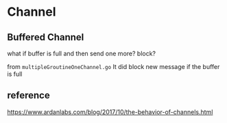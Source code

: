 # Channel

## Buffered Channel

what if buffer is full and then send one more?
block?

from `multipleGroutineOneChannel.go` It did block new message if the buffer is full

## reference

<https://www.ardanlabs.com/blog/2017/10/the-behavior-of-channels.html>
